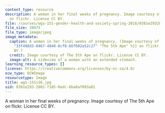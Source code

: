 ```yaml
---
content_type: resource
description: A woman in her final weeks of pregnancy. Image courtesy of The 5th Ape
  on flickr. License CC BY.
file: /courses/wgs-151-gender-health-and-society-spring-2016/0381e2932802f1050adcbba8af093a81_wgs-151s16.jpg
file_size: 20475
file_type: image/jpeg
image_metadata:
  caption: A woman in her final weeks of pregnancy. (Image courtesy of {{% resource_link
    "33f498d3-8467-4040-8cf8-b6f602a52c27" "The 5th Ape" %}} on flickr. License CC
    BY.)
  credit: Image courtesy of The 5th Ape on flickr. License CC BY.
  image-alt: A sideview of a woman with an extended stomach.
learning_resource_types: []
license: https://creativecommons.org/licenses/by-nc-sa/4.0/
ocw_type: OCWImage
resourcetype: Image
title: wgs-151s16.jpg
uid: 0381e293-2802-f105-0adc-bba8af093a81
---
```

A woman in her final weeks of pregnancy. Image courtesy of The 5th Ape on flickr. License CC BY.